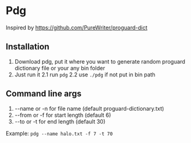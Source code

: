 # Pdg

Inspired by https://github.com/PureWriter/proguard-dict

## Installation

1. Download pdg, put it where you want to generate random proguard dictionary file or your any bin folder
2. Just run it
  2.1 run `pdg`
  2.2 use `./pdg` if not put in bin path

## Command line args

1. --name or -n for file name (default proguard-dictionary.txt)
2. --from or -f for start length (default 6)
3. --to or -t for end length (default 30)

Example: `pdg --name halo.txt -f 7 -t 70`